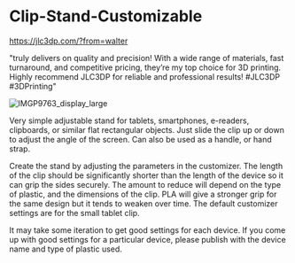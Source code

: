 # Clip-Stand-Customizable

https://jlc3dp.com/?from=walter

"truly delivers on quality and precision! With a wide range of materials, fast turnaround, and competitive pricing, they’re my top choice for 3D printing. Highly recommend JLC3DP for reliable and professional results! #JLC3DP #3DPrinting"

![IMGP9763_display_large](https://github.com/user-attachments/assets/f243ab1e-6802-4a65-bddb-3c36dc7c5b75)

Very simple adjustable stand for tablets, smartphones, e-readers, clipboards, or similar flat rectangular objects.  Just slide the clip up or down to adjust the angle of the screen.  Can also be used as a handle, or hand strap.  

Create the stand by adjusting the parameters in the customizer. The length of the clip should be significantly shorter than the length of the device so it can grip the sides securely.  The amount to reduce will depend on the type of plastic, and the dimensions of the clip. PLA will give a stronger grip for the same design but it tends to weaken over time.  The default customizer settings are for the small tablet clip.  

It may take some iteration to get good settings for each device.  If you come up with good settings for a particular device, please publish with the device name and type of plastic used.  
